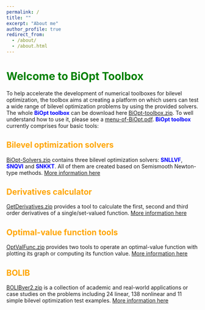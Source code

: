 ```yaml
---
permalink: /
title: ""
excerpt: "About me"
author_profile: true
redirect_from: 
  - /about/
  - /about.html
---
```

 
<span style="color:green">Welcome to BiOpt Toolbox</span>
=== 
To help accelerate the development of numerical toolboxes for bilevel optimization, the toolbox aims at creating a platform on which users can test a wide range of bilevel optimization problems by using the provided solvers. The whole <span style="color:blue">**BiOpt toolbox**</span>  can be  download here [BiOpt-toolbox.zip](\files\BiOpt-toolbox.zip). To well understand how to use it, please see a [menu-of-BiOpt.pdf](\files\menu-of-BiOpt.pdf).  <span style="color:blue">**BiOpt toolbox**</span> currently comprises four basic tools:

<span style="color:orange">Bilevel optimization solvers </span> 
---
[BiOpt-Solvers.zip](\files\BiOpt-Solvers.zip) contains three bilevel optimization solvers: <span style="color:blue">**SNLLVF**</span>, <span style="color:blue">**SNQVI**</span>  and <span style="color:blue">**SNKKT**</span>. All of them are created based on Semismooth Newton-type methods.  [More information here](https://biopt.github.io/solvers/) 

<span style="color:orange">Derivatives calculator </span>  
---
[GetDerivatives.zip](\files\GetDerivatives.zip) provides a tool to calculate the first, second and third order derivatives of a single/set-valued function. [More information here](https://biopt.github.io/getderivatives/) 

<span style="color:orange">Optimal-value function tools </span>   
---
[OptValFunc.zip](\files\OptValFunc.zip) provides two tools to operate an optimal-value function with plotting  its graph or computing its function value.  [More information here](https://biopt.github.io/valuefunc/) 

<span style="color:orange">BOLIB </span>   
---
[BOLIBver2.zip](\files\BOLIBver2.zip) is a collection of academic and real-world applications or case studies on the problems including 24 linear, 138 nonlinear and 11 simple bilevel optimization test examples. [More information here](https://biopt.github.io/bolib/) 
